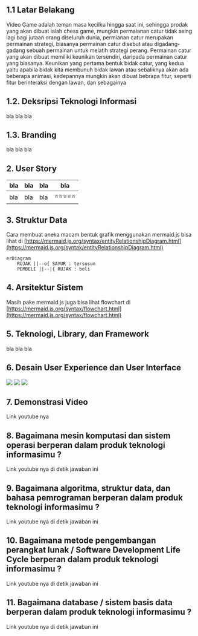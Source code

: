 ## 1.1 Latar Belakang

Video Game adalah teman masa kecilku hingga saat ini, sehingga prodak yang akan dibuat ialah chess game,
mungkin permaianan catur tidak asing lagi bagi jutaan orang diseluruh dunia, permianan catur merupakan permainan strategi, biasanya permainan catur disebut atau digadang-gadang sebuah permainan untuk melatih strategi perang.
Permainan catur yang akan dibuat memiliki keunikan tersendiri, daripada permainan catur yang biasanya. Keunikan yang pertama bentuk bidak catur, yang kedua yaitu apabila bidak kita membunuh bidak lawan atau sebaliknya akan ada beberapa animasi, kedepannya mungkin akan dibuat bebrapa fitur, seperti fitur berinteraksi dengan lawan, dan sebagainya

## 1.2. Deksripsi Teknologi Informasi

bla bla bla

## 1.3. Branding

bla bla bla

## 2. User Story

bla | bla | bla | bla
---|---|---|---
bla | bla | bla | ⭐⭐⭐⭐⭐

## 3. Struktur Data

Cara membuat aneka macam bentuk grafik menggunakan mermaid.js bisa lihat di [https://mermaid.js.org/syntax/entityRelationshipDiagram.html](https://mermaid.js.org/syntax/entityRelationshipDiagram.html) 

```mermaid
erDiagram
    RUJAK ||--o{ SAYUR : tersusun
    PEMBELI ||--|{ RUJAK : beli
```

## 4. Arsitektur Sistem

Masih pake mermaid.js juga bisa lihat flowchart di [https://mermaid.js.org/syntax/flowchart.html](https://mermaid.js.org/syntax/flowchart.html)

## 5. Teknologi, Library, dan Framework

bla bla bla

## 6. Desain User Experience dan User Interface

![](https://cdn.dribbble.com/users/620779/screenshots/2842088/artboard_2.png)
![](https://cdn.dribbble.com/users/620779/screenshots/2842058/artboard_2.png)
![](https://cdn.dribbble.com/users/620779/screenshots/2842058/attachments/584570/13_settings_bottom.png)

## 7. Demonstrasi Video

Link youtube nya

## 8. Bagaimana mesin komputasi dan sistem operasi berperan dalam produk teknologi informasimu ?

Link youtube nya di detik jawaban ini

## 9. Bagaimana algoritma, struktur data, dan bahasa pemrograman berperan dalam produk teknologi informasimu ?

Link youtube nya di detik jawaban ini

## 10. Bagaimana metode pengembangan perangkat lunak / Software Development Life Cycle berperan dalam produk teknologi informasimu ?

Link youtube nya di detik jawaban ini

## 11. Bagaimana database / sistem basis data berperan dalam produk teknologi informasimu ?

Link youtube nya di detik jawaban ini
